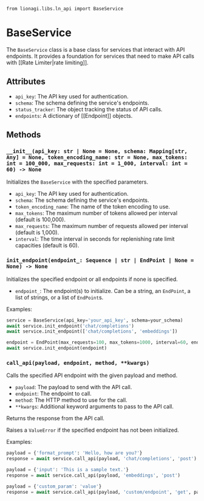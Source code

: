 ```
from lionagi.libs.ln_api import BaseService
```
# BaseService

The `BaseService` class is a base class for services that interact with API endpoints. It provides a foundation for services that need to make API calls with [[Rate Limiter|rate limiting]].

## Attributes

- `api_key`: The API key used for authentication.
- `schema`: The schema defining the service's endpoints.
- `status_tracker`: The object tracking the status of API calls.
- `endpoints`: A dictionary of [[Endpoint]] objects.

## Methods

### `__init__(api_key: str | None = None, schema: Mapping[str, Any] = None, token_encoding_name: str = None, max_tokens: int = 100_000, max_requests: int = 1_000, interval: int = 60) -> None`

Initializes the `BaseService` with the specified parameters.

- `api_key`: The API key used for authentication.
- `schema`: The schema defining the service's endpoints.
- `token_encoding_name`: The name of the token encoding to use.
- `max_tokens`: The maximum number of tokens allowed per interval (default is 100,000).
- `max_requests`: The maximum number of requests allowed per interval (default is 1,000).
- `interval`: The time interval in seconds for replenishing rate limit capacities (default is 60).

### `init_endpoint(endpoint_: Sequence | str | EndPoint | None = None) -> None`

Initializes the specified endpoint or all endpoints if none is specified.

- `endpoint_`: The endpoint(s) to initialize. Can be a string, an `EndPoint`, a list of strings, or a list of `EndPoint`s.

Examples:
```python
service = BaseService(api_key='your_api_key', schema=your_schema)
await service.init_endpoint('chat/completions')
await service.init_endpoint(['chat/completions', 'embeddings'])

endpoint = EndPoint(max_requests=100, max_tokens=1000, interval=60, endpoint_='custom/endpoint')
await service.init_endpoint(endpoint)
```

### `call_api(payload, endpoint, method, **kwargs)`

Calls the specified API endpoint with the given payload and method.

- `payload`: The payload to send with the API call.
- `endpoint`: The endpoint to call.
- `method`: The HTTP method to use for the call.
- `**kwargs`: Additional keyword arguments to pass to the API call.

Returns the response from the API call.

Raises a `ValueError` if the specified endpoint has not been initialized.

Examples:
```python
payload = {'format_prompt': 'Hello, how are you?'}
response = await service.call_api(payload, 'chat/completions', 'post')

payload = {'input': 'This is a sample text.'}
response = await service.call_api(payload, 'embeddings', 'post')

payload = {'custom_param': 'value'}
response = await service.call_api(payload, 'custom/endpoint', 'get', param1='value1')
```

